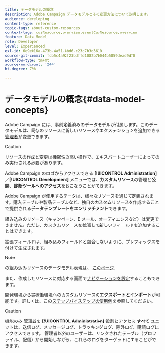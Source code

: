 ```yaml
---
title: データモデルの概念
description: Adobe Campaign データモデルとその変更方法について説明します。
audience: developing
content-type: reference
topic-tags: about-custom-resources
context-tags: cusResource,overview;eventCusResource,overview
feature: Data Model
role: Developer
level: Experienced
exl-id: 6e9e016a-473b-4a51-8bd6-c23c7b3d3610
source-git-commit: fcb5c4a92f23bdffd1082b7b044b5859dead9d70
workflow-type: tm+mt
source-wordcount: '244'
ht-degree: 79%

---
```


# データモデルの概念{#data-model-concepts}

Adobe Campaign には、事前定義済みのデータモデルが付属します。このデータモデルは、既存のリソースに新しいリソースやエクステンションを追加できる[管理者](../../administration/using/users-management.md#functional-administrators)が変更できます。

>[!CAUTION]
>
>リソースの作成と変更は機密性の高い操作で、エキスパートユーザーによってのみ実行される必要があります。

Adobe Campaign のロゴからアクセスできる **[!UICONTROL Administration]**／**[!UICONTROL Development]** メニューでは、**カスタムリソース**&#x200B;の管理と&#x200B;**公開**、**診断ツールへのアクセス**&#x200B;をおこなうことができます。

Adobe Campaign が使用するデータは、様々なリソースを通じて定義されます。購入テーブルや製品テーブルなど、独自のカスタムリソースを作成することで提供される&#x200B;**データテンプレートをエンリッチメント**&#x200B;できます。

組み込みのリソース（キャンペーン、E メール、オーディエンスなど）は変更できません。ただし、カスタムリソースを拡張して新しいフィールドを追加することはできます。

拡張フィールドは、組み込みフィールドと競合しないように、プレフィックスを付けて生成されます。

>[!NOTE]
>
>の組み込みリソースのデータモデル表現は、 [このページ](../../developing/using/datamodel-introduction.md).

また、作成したリソースに対応する画面で[ナビゲーションを設定](configuring-the-screen-definition.md)することもできます。

開発環境から実稼働環境へのカスタムリソースの&#x200B;**エクスポートとインポート**&#x200B;が可能です。詳しくは、この[ステップバイステップの使用例](../../automating/using/exporting-importing-custom-resources.md)を参照してください。

>[!CAUTION]
>
>機能のみ [管理者](../../administration/using/users-management.md#functional-administrators)を **[!UICONTROL Administration]** 役割とアクセス **すべて** ユニットは、送信ログ、メッセージログ、トラッキングログ、除外ログ、購読ログにアクセスできます。 管理者以外のユーザーは、リンクされたテーブル（プロファイル、配信）から開始しながら、これらのログをターゲットにすることができます。
